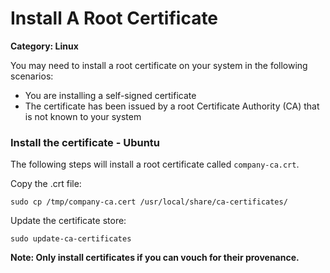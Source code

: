 # Install A Root Certificate

__Category: Linux__

You may need to install a root certificate on your system in the following scenarios:

* You are installing a self-signed certificate
* The certificate has been issued by a root Certificate Authority (CA) that is not known to your system

### Install the certificate - Ubuntu

The following steps will install a root certificate called `company-ca.crt`.

Copy the .crt file:

```
sudo cp /tmp/company-ca.cert /usr/local/share/ca-certificates/
```

Update the certificate store:

```
sudo update-ca-certificates
```

__Note: Only install certificates if you can vouch for their provenance.__
